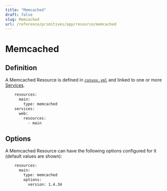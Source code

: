 ```yaml
---
title: "Memcached"
draft: false
slug: Memcached
url: /reference/primitives/app/resource/memcached
---
```

# Memcached

## Definition

A Memcached Resource is defined in [`convox.yml`](/configuration/convox-yml) and linked to one or more [Services](/reference/primitives/app/service).
```html
    resources:
      main:
        type: memcached
    services:
      web:
        resources:
          - main
```
## Options

A Memcached Resource can have the following options configured for it (default values are shown):
```html
    resources:
      main:
        type: memcached
        options:
          version: 1.4.34
```